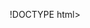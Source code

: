 !DOCTYPE html>
<html lang="en">
<head>
    <meta charset="UTF-8">
    <meta name="viewport" content="width=device-width, initial-scale=1.0">
    <title>Responsive Design Example</title>
    <style>
        /* Reset default margin and padding */
        * {
            margin: 0;
            padding: 0;
            box-sizing: border-box;
        }

        /* Basic styling */
        body {
            font-family: 'Arial', sans-serif;
            background-color: #f4f4f4;
            color: #333;
            line-height: 1.6;
        }

        header {
            background: #008CBA;
            color: white;
            padding: 15px 0;
            text-align: center;
        }

        nav ul {
            display: flex;
            justify-content: center;
            background: #333;
            list-style-type: none;
            margin: 0;
            padding: 0;
        }

        nav ul li {
            margin: 0 20px;
        }

        nav ul li a {
            color: white;
            text-decoration: none;
            padding: 10px 15px;
            display: block;
        }

        nav ul li a:hover {
            background-color: #555;
        }

        main {
            padding: 20px;
        }

        section {
            margin-bottom: 40px;
            background: white;
            padding: 20px;
            border-radius: 8px;
            box-shadow: 0 2px 5px rgba(0, 0, 0, 0.1);
        }

        section h2 {
            margin-bottom: 15px;
            color: #008CBA;
        }

        footer {
            background: #333;
            color: white;
            text-align: center;
            padding: 15px 0;
            margin-top: 20px;
        }

        /* Responsive adjustments */
        @media screen and (max-width: 768px) {
            nav ul {
                flex-direction: column;
            }

            nav ul li {
                margin: 10px 0;
            }
        }

        @media screen and (max-width: 480px) {
            header h1 {
                font-size: 1.5rem;
            }

            main {
                padding: 10px;
            }

            section {
                margin-bottom: 30px;
            }
        }
    </style>
</head>
<body>
    <header>
        <h1>Responsive Web Page Example</h1>
    </header>

    <nav>
        <ul>
            <li><a href="#home">Home</a></li>
            <li><a href="#about">About</a></li>
            <li><a href="#services">Services</a></li>
            <li><a href="#contact">Contact</a></li>
        </ul>
    </nav>

    <main>
        <section id="home">
            <h2>Home</h2>
            <p>Welcome to our website! This is the home section where you can find an introduction to our content.</p>
        </section>

        <section id="about">
            <h2>About Us</h2>
            <p>We are a company dedicated to providing the best services to our clients, ensuring quality and satisfaction.</p>
        </section>

        <section id="services">
            <h2>Services</h2>
            <p>Our services include web design, development, and consulting. We aim to deliver high-quality solutions.</p>
        </section>

        <section id="contact">
            <h2>Contact Us</h2>
            <p>Feel free to get in touch with us through our contact form or via email for any inquiries or support.</p>
        </section>
    </main>

    <footer>
        <p>&copy; Welcome Website safarudin</p>
    </footer>
</body>
</html>
